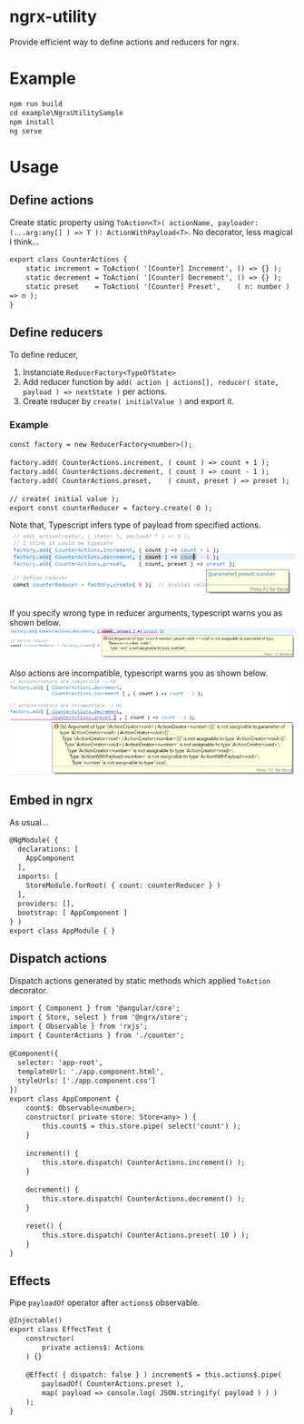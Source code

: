 # ngrx-utility
Provide efficient way to define actions and reducers for ngrx.

# Example
```
npm run build
cd example\NgrxUtilitySample
npm install
ng serve
```

# Usage
## Define actions
Create static property using `ToAction<T>( actionName, payloader: (...arg:any[] ) => T ): ActionWithPayload<T>`. No decorator, less magical I think...
```
export class CounterActions {
    static increment = ToAction( '[Counter] Increment', () => {} );
    static decrement = ToAction( '[Counter] Decrement', () => {} );
    static preset    = ToAction( '[Counter] Preset',    ( n: number ) => n );
}
```

## Define reducers
To define reducer, 
1. Instanciate `ReducerFactory<TypeOfState>`
1. Add reducer function by `add( action | actions[], reducer( state, payload ) => nextState )` per actions.
1. Create reducer by `create( initialValue )` and export it.

### Example
```
const factory = new ReducerFactory<number>();

factory.add( CounterActions.increment, ( count ) => count + 1 );
factory.add( CounterActions.decrement, ( count ) => count - 1 );
factory.add( CounterActions.preset,    ( count, preset ) => preset );

// create( initial value );
export const counterReducer = factory.create( 0 );
```
Note that, Typescript infers type of payload from specified actions. 
![Type inference](https://raw.githubusercontent.com/stm32p103/ngrx-utility/master/img/type-inference-1.png)

If you specify wrong type in reducer arguments, typescript warns you as shown below.
![Type inference error](https://raw.githubusercontent.com/stm32p103/ngrx-utility/master/img/type-inference-2.png)

Also actions are incompatible, typescript warns you as shown below.
![Type inference error](https://raw.githubusercontent.com/stm32p103/ngrx-utility/master/img/type-inference-3.png)

## Embed in ngrx
As usual...

```
@NgModule( {
  declarations: [
    AppComponent
  ],
  imports: [
    StoreModule.forRoot( { count: counterReducer } )
  ],
  providers: [],
  bootstrap: [ AppComponent ]
} )
export class AppModule { }
```

## Dispatch actions
Dispatch actions generated by static methods which applied `ToAction` decorator.

```
import { Component } from '@angular/core';
import { Store, select } from '@ngrx/store';
import { Observable } from 'rxjs';
import { CounterActions } from './counter';

@Component({
  selector: 'app-root',
  templateUrl: './app.component.html',
  styleUrls: ['./app.component.css']
})
export class AppComponent {
    count$: Observable<number>;
    constructor( private store: Store<any> ) {
        this.count$ = this.store.pipe( select('count') );
    }
    
    increment() {
        this.store.dispatch( CounterActions.increment() );
    }
    
    decrement() {
        this.store.dispatch( CounterActions.decrement() );
    }
    
    reset() {
        this.store.dispatch( CounterActions.preset( 10 ) );
    }
}
```

## Effects
Pipe `payloadOf` operator after `actions$` observable.
```
@Injectable()
export class EffectTest {
    constructor(
        private actions$: Actions
    ) {}

    @Effect( { dispatch: false } ) increment$ = this.actions$.pipe(
        payloadOf( CounterActions.preset ),
        map( payload => console.log( JSON.stringify( payload ) ) )
    );
}
```
